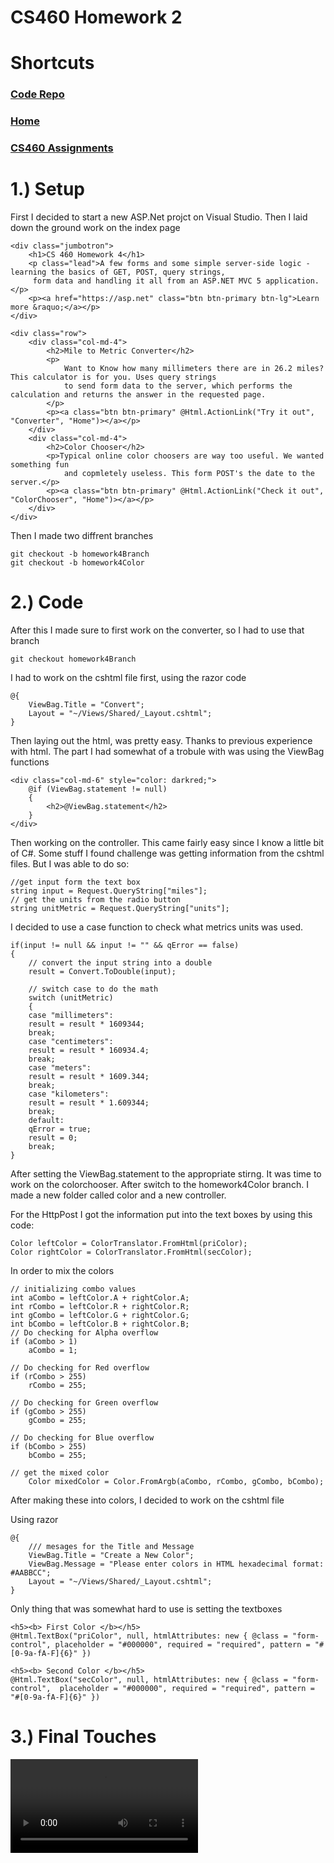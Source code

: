 # CS460 Homework 2

# Shortcuts
### [Code Repo](https://github.com/joshua-martinez95/joshua-martinez95.github.io/tree/master/homework4) 
### [Home](../index.md) 
### [CS460 Assignments](portMain-cs460.md) 



# 1.) Setup
First I decided to start a new ASP.Net projct on Visual Studio.
Then I laid down the ground work on the index page

```
<div class="jumbotron">
    <h1>CS 460 Homework 4</h1>
    <p class="lead">A few forms and some simple server-side logic - learning the basics of GET, POST, query strings,
     form data and handling it all from an ASP.NET MVC 5 application.</p>
    <p><a href="https://asp.net" class="btn btn-primary btn-lg">Learn more &raquo;</a></p>
</div>

<div class="row">
    <div class="col-md-4">
        <h2>Mile to Metric Converter</h2>
        <p>
            Want to Know how many millimeters there are in 26.2 miles? This calculator is for you. Uses query strings
            to send form data to the server, which performs the calculation and returns the answer in the requested page.
        </p>
        <p><a class="btn btn-primary" @Html.ActionLink("Try it out", "Converter", "Home")></a></p>
    </div>
    <div class="col-md-4">
        <h2>Color Chooser</h2>
        <p>Typical online color choosers are way too useful. We wanted something fun 
            and copmletely useless. This form POST's the date to the server.</p>
        <p><a class="btn btn-primary" @Html.ActionLink("Check it out", "ColorChooser", "Home")></a></p>
    </div>
</div>
```

Then I made two diffrent branches

```
git checkout -b homework4Branch
git checkout -b homework4Color
```



# 2.) Code

After this I made sure to first work on the converter, so I had to use that branch

```
git checkout homework4Branch
```

I had to work on the cshtml file first, using the razor code
```
@{
    ViewBag.Title = "Convert";
    Layout = "~/Views/Shared/_Layout.cshtml";
}
```
Then laying out the html, was pretty easy. Thanks to previous experience with html. The part I had somewhat of a trobule with was using the ViewBag functions

```
<div class="col-md-6" style="color: darkred;">
    @if (ViewBag.statement != null)
    {
        <h2>@ViewBag.statement</h2>
    }
</div>
```

Then working on the controller. This came fairly easy since I know a little bit of C#.
Some stuff I found challenge was getting information from the cshtml files. But I was able to do so:
```
//get input form the text box
string input = Request.QueryString["miles"];
// get the units from the radio button
string unitMetric = Request.QueryString["units"];
```

I decided to use a case function to check what metrics units was used.
```
if(input != null && input != "" && qError == false)
{
    // convert the input string into a double
    result = Convert.ToDouble(input);

    // switch case to do the math
    switch (unitMetric)
    {
    case "millimeters":
    result = result * 1609344;
    break;
    case "centimeters":
    result = result * 160934.4;
    break;
    case "meters":
    result = result * 1609.344;
    break;
    case "kilometers":
    result = result * 1.609344;
    break;
    default:
    qError = true;
    result = 0;
    break;
}
```

After setting the ViewBag.statement to the appropriate stirng. It was time to work on the colorchooser.
After switch to the homework4Color branch. I made a new folder called color and a new controller.

For the HttpPost I got the information put into the text boxes by using this code: 

```
Color leftColor = ColorTranslator.FromHtml(priColor);
Color rightColor = ColorTranslator.FromHtml(secColor);
```

In order to mix the colors
```
// initializing combo values
int aCombo = leftColor.A + rightColor.A;
int rCombo = leftColor.R + rightColor.R;
int gCombo = leftColor.G + rightColor.G;
int bCombo = leftColor.B + rightColor.B;
// Do checking for Alpha overflow
if (aCombo > 1)
    aCombo = 1;

// Do checking for Red overflow
if (rCombo > 255)
    rCombo = 255;

// Do checking for Green overflow
if (gCombo > 255)
    gCombo = 255;

// Do checking for Blue overflow
if (bCombo > 255)
    bCombo = 255;
                
// get the mixed color
    Color mixedColor = Color.FromArgb(aCombo, rCombo, gCombo, bCombo);
```
After making these into colors, I decided to work on the cshtml file

Using razor
```
@{
    /// mesages for the Title and Message
    ViewBag.Title = "Create a New Color";
    ViewBag.Message = "Please enter colors in HTML hexadecimal format: #AABBCC";
    Layout = "~/Views/Shared/_Layout.cshtml";
}
```
Only thing that was somewhat hard to use is setting the textboxes

```
<h5><b> First Color </b></h5>
@Html.TextBox("priColor", null, htmlAttributes: new { @class = "form-control", placeholder = "#000000", required = "required", pattern = "#[0-9a-fA-F]{6}" })

<h5><b> Second Color </b></h5>
@Html.TextBox("secColor", null, htmlAttributes: new { @class = "form-control",  placeholder = "#000000", required = "required", pattern = "#[0-9a-fA-F]{6}" })
```

# 3.) Final Touches

![video_of-demo](../images/hw4DEMO.mp4)
